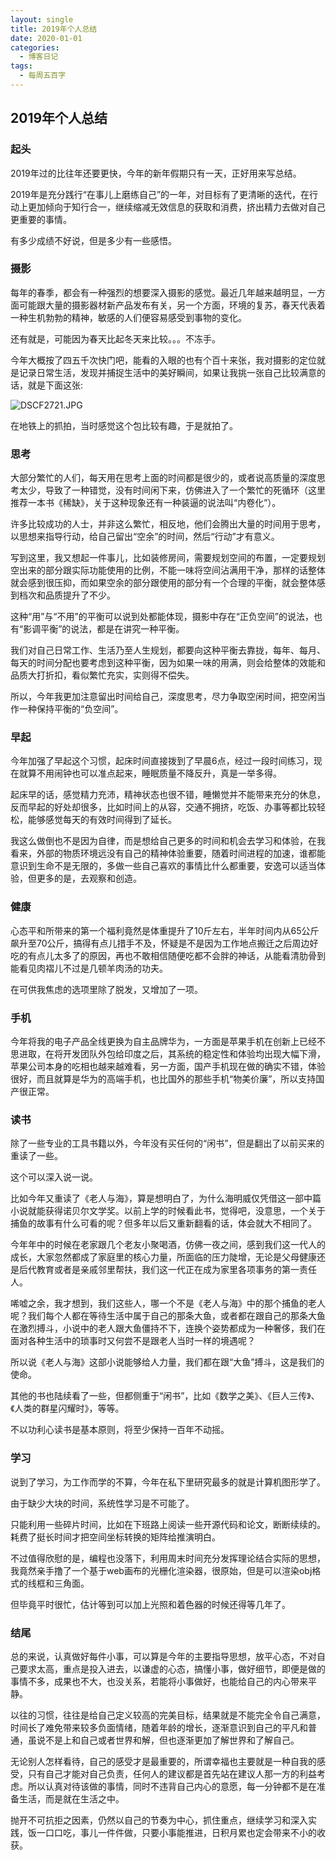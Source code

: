 ```yaml
---
layout: single
title: 2019年个人总结
date: 2020-01-01
categories:
  - 博客日记
tags:
  - 每周五百字
--- 
```

## 2019年个人总结

### 起头
2019年过的比往年还要更快，今年的新年假期只有一天，正好用来写总结。

2019年是充分践行“在事儿上磨练自己”的一年，对目标有了更清晰的迭代，在行动上更加倾向于知行合一，继续缩减无效信息的获取和消费，挤出精力去做对自己更重要的事情。

有多少成绩不好说，但是多少有一些感悟。

### 摄影
每年的春季，都会有一种强烈的想要深入摄影的感觉。最近几年越来越明显，一方面可能跟大量的摄影器材新产品发布有关，另一个方面，环境的复苏，春天代表着一种生机勃勃的精神，敏感的人们便容易感受到事物的变化。

还有就是，可能因为春天比起冬天来比较。。。不冻手。

今年大概按了四五千次快门吧，能看的入眼的也有个百十来张，我对摄影的定位就是记录日常生活，发现并捕捉生活中的美好瞬间，如果让我挑一张自己比较满意的话，就是下面这张:

![DSCF2721.JPG](https://upload-images.jianshu.io/upload_images/25416-97902ee0d97e0abf.JPG?imageMogr2/auto-orient/strip%7CimageView2/2/w/1240)

在地铁上的抓拍，当时感觉这个包比较有趣，于是就拍了。

### 思考
大部分繁忙的人们，每天用在思考上面的时间都是很少的，或者说高质量的深度思考太少，导致了一种错觉，没有时间闲下来，仿佛进入了一个繁忙的死循环（这里推荐一本书《稀缺》，关于这种现象还有一种装逼的说法叫“内卷化”）。

许多比较成功的人士，并非这么繁忙，相反地，他们会腾出大量的时间用于思考，以思想来指导行动，给自己留出“空余”的时间，然后“行动”才有意义。

写到这里，我又想起一件事儿，比如装修房间，需要规划空间的布置，一定要规划空出来的部分跟实际功能使用的比例，不能一味将空间沾满用干净，那样的话整体就会感到很压抑，而如果空余的部分跟使用的部分有一个合理的平衡，就会整体感到档次和品质提升了不少。

这种“用”与“不用”的平衡可以说到处都能体现，摄影中存在“正负空间”的说法，也有“影调平衡”的说法，都是在讲究一种平衡。

我们对自己日常工作、生活乃至人生规划，都要向这种平衡去靠拢，每年、每月、每天的时间分配也要考虑到这种平衡，因为如果一味的用满，则会给整体的效能和品质大打折扣，看似繁忙充实，实则得不偿失。

所以，今年我更加注意留出时间给自己，深度思考，尽力争取空闲时间，把空闲当作一种保持平衡的“负空间”。

### 早起
今年加强了早起这个习惯，起床时间直接拨到了早晨6点，经过一段时间练习，现在就算不用闹钟也可以准点起来，睡眠质量不降反升，真是一举多得。

起床早的话，感觉精力充沛，精神状态也很不错，睡懒觉并不能带来充分的休息，反而早起的好处却很多，比如时间上的从容，交通不拥挤，吃饭、办事等都比较轻松，能够感觉每天的有效时间得到了延长。

我这么做倒也不是因为自律，而是想给自己更多的时间和机会去学习和体验，在我看来，外部的物质环境远没有自己的精神体验重要，随着时间进程的加速，谁都能意识到生命不是无限的，多做一些自己喜欢的事情比什么都重要，安逸可以适当体验，但更多的是，去观察和创造。

### 健康

心态平和所带来的第一个福利竟然是体重提升了10斤左右，半年时间内从65公斤飙升至70公斤，搞得有点儿措手不及，怀疑是不是因为工作地点搬迁之后周边好吃的有点儿太多了的原因，再也不敢相信随便吃都不会胖的神话，从能看清肋骨到能看见肉褶儿不过是几顿羊肉汤的功夫。

在可供我焦虑的选项里除了脱发，又增加了一项。

### 手机

今年将我的电子产品全线更换为自主品牌华为，一方面是苹果手机在创新上已经不思进取，在将开发团队外包给印度之后，其系统的稳定性和体验均出现大幅下滑，苹果公司本身的吃相也越来越难看，另一方面，国产手机现在做的确实不错，体验很好，而且就算是华为的高端手机，也比国外的那些手机“物美价廉”，所以支持国产很正常。

### 读书

除了一些专业的工具书籍以外，今年没有买任何的“闲书”，但是翻出了以前买来的重读了一些。

这个可以深入说一说。

比如今年又重读了《老人与海》，算是想明白了，为什么海明威仅凭借这一部中篇小说就能获得诺贝尔文学奖。以前上学的时候看此书，觉得吧，没意思，一个关于捕鱼的故事有什么可看的呢？但多年以后又重新翻看的话，体会就大不相同了。

今年年中的时候在老家跟几个老友小聚喝酒，仿佛一夜之间，感到我们这一代人的成长，大家忽然都成了家庭里的核心力量，所面临的压力陡增，无论是父母健康还是后代教育或者是亲戚邻里帮扶，我们这一代正在成为家里各项事务的第一责任人。

唏嘘之余，我才想到，我们这些人，哪一个不是《老人与海》中的那个捕鱼的老人呢？我们每个人都在等待生活中属于自己的那条大鱼，或者都在跟自己的那条大鱼在激烈搏斗，小说中的老人跟大鱼僵持不下，连换个姿势都成为一种奢侈，我们在面对各种生活中的琐事时又何尝不是跟老人当时一样的境遇呢？

所以说《老人与海》这部小说能够给人力量，我们都在跟“大鱼”搏斗，这是我们的使命。

其他的书也陆续看了一些，但都侧重于“闲书”，比如《数学之美》、《巨人三传》、《人类的群星闪耀时》，等等。

不以功利心读书是基本原则，将至少保持一百年不动摇。

### 学习

说到了学习，为工作而学的不算，今年在私下里研究最多的就是计算机图形学了。

由于缺少大块的时间，系统性学习是不可能了。

只能利用一些碎片时间，比如在下班路上阅读一些开源代码和论文，断断续续的。耗费了挺长时间才把空间坐标转换的矩阵给推演明白。

不过值得欣慰的是，编程也没落下，利用周末时间充分发挥理论结合实际的思想，我竟然亲手撸了一个基于web画布的光栅化渲染器，很原始，但是可以渲染obj格式的线框和三角面。

但毕竟平时很忙，估计等到可以加上光照和着色器的时候还得等几年了。


### 结尾

总的来说，认真做好每件小事，可以算是今年的主要指导思想，放平心态，不对自己要求太高，重点是投入进去，以谦虚的心态，搞懂小事，做好细节，即便是做的事情不多，成果也不大，也没关系，若能将小事做好，也能给自己的内心带来平静。

以往的习惯，往往是给自己定义较高的完美目标，结果就是不能完全令自己满意，时间长了难免带来较多负面情绪，随着年龄的增长，逐渐意识到自己的平凡和普通，虽说不是上和自己或者世界和解，但也逐渐更加了解世界和了解自己。

无论别人怎样看待，自己的感受才是最重要的，所谓幸福也主要就是一种自我的感受，只有自己才能对自己负责，任何人的建议都是首先站在建议人那一方的利益考虑。所以认真对待该做的事情，同时不违背自己内心的意愿，每一分钟都不是在准备生活，而是就在生活之中。

抛开不可抗拒之因素，仍然以自己的节奏为中心，抓住重点，继续学习和深入实践，饭一口口吃，事儿一件件做，只要小事能推进，日积月累也定会带来不小的收获。
